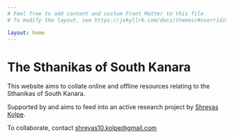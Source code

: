 ```yaml
---
# Feel free to add content and custom Front Matter to this file.
# To modify the layout, see https://jekyllrb.com/docs/themes/#overriding-theme-defaults

layout: home
---
```


# The Sthanikas of South Kanara

This website aims to collate online and offline resources relating to the Sthanikas of South Kanara.

Supported by and aims to feed into an active research project by [Shreyas Kolpe](http://www.shreyaskolpe.com).

To collaborate, contact shreyas10.kolpe@gmail.com
